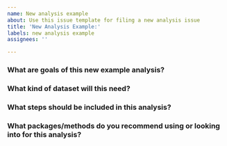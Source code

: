 ```yaml
---
name: New analysis example
about: Use this issue template for filing a new analysis issue
title: 'New Analysis Example:'
labels: new analysis example
assignees: ''

---
```


### What are goals of this new example analysis?

<!-- What should this new example show that's not currently shown in the existing samples -->

### What kind of dataset will this need?

<!-- Is there a particular species, sample size, experimental model, etc. that's needed -->

### What steps should be included in this analysis?

<!-- An outline of what steps should probably be taken would be nice if possible -->

### What packages/methods do you recommend using or looking into for this analysis?

<!-- Do you have helpful references and resources we should consult for creating this example? -->
